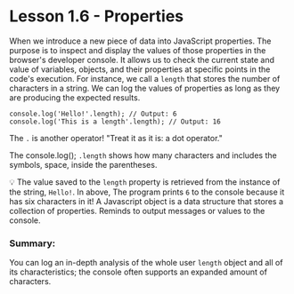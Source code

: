 # Lesson 1.6 - Properties

When we introduce a new piece of data into JavaScript properties. The purpose is to inspect and display the values of those properties in the browser's developer console. It allows us to check the current state and value of variables, objects, and their properties at specific points in the code's execution. For instance, we call a `length` that stores the number of characters in a string. We can log the values of properties as long as they are producing the expected results.

    console.log('Hello!'.length); // Output: 6
    console.log('This is a length'.length); // Output: 16

The `.` is another operator! "Treat it as it is: a dot operator."

The console.log(); `.length` shows how many characters and includes the symbols, space, inside the parentheses.

:bulb: The value saved to the `length` property is retrieved from the instance of the string, `Hello!`. In above, The program prints `6` to the console because it has six characters in it! A Javascript object is a data structure that stores a collection of properties. Reminds to output messages or values to the console.

### Summary:

You can log an in-depth analysis of the whole user `length` object and all of its characteristics; the console often supports an expanded amount of characters. 

